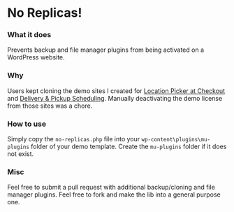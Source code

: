 # No Replicas!

### What it does

Prevents backup and file manager plugins from being activated on a WordPress website.

### Why

Users kept cloning the demo sites I created for [Location Picker at Checkout](https://lpacwp.com) and [Delivery & Pickup Scheduling](https://dpswp.com). Manually deactivating the demo license from those sites was a chore.

### How to use

Simply copy the `no-replicas.php` file into your `wp-content\plugins\mu-plugins` folder of your demo template. Create the `mu-plugins` folder if it does not exist.

### Misc

Feel free to submit a pull request with additional backup/cloning and file manager plugins. Feel free to fork and make the lib into a general purpose one.
